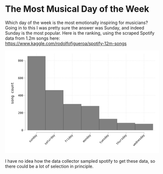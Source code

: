 # The Most Musical Day of the Week

Which day of the week is the most emotionally inspiring for musicians? Going in to this I was pretty sure the answer was Sunday, and indeed Sunday is the most popular. Here is the ranking, using the scraped Spotify data from 1.2m songs here: https://www.kaggle.com/rodolfofigueroa/spotify-12m-songs 

<img src="graph.png" alt="graph" width="700"/>

I have no idea how the data collector sampled spotify to get these data, so there could be a lot of selection in principle.

